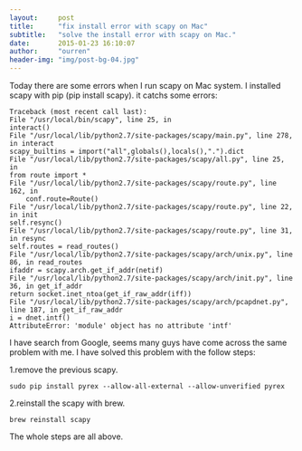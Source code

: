 ```yaml
---
layout:     post
title:      "fix install error with scapy on Mac"
subtitle:   "solve the install error with scapy on Mac."
date:       2015-01-23 16:10:07
author:     "ourren"
header-img: "img/post-bg-04.jpg"
---
```


Today there are some errors when I run scapy on Mac system. I installed scapy with pip (pip install scapy). it catchs some errors:
<!-- more -->	

	Traceback (most recent call last):
	File "/usr/local/bin/scapy", line 25, in 
	interact()
	File "/usr/local/lib/python2.7/site-packages/scapy/main.py", line 278, in interact
	scapy_builtins = import("all",globals(),locals(),".").dict
	File "/usr/local/lib/python2.7/site-packages/scapy/all.py", line 25, in 
	from route import *
	File "/usr/local/lib/python2.7/site-packages/scapy/route.py", line 162, in 
		conf.route=Route()
	File "/usr/local/lib/python2.7/site-packages/scapy/route.py", line 22, in init
	self.resync()
	File "/usr/local/lib/python2.7/site-packages/scapy/route.py", line 31, in resync
	self.routes = read_routes()
	File "/usr/local/lib/python2.7/site-packages/scapy/arch/unix.py", line 86, in read_routes
	ifaddr = scapy.arch.get_if_addr(netif)
	File "/usr/local/lib/python2.7/site-packages/scapy/arch/init.py", line 36, in get_if_addr
	return socket.inet_ntoa(get_if_raw_addr(iff))
	File "/usr/local/lib/python2.7/site-packages/scapy/arch/pcapdnet.py", line 187, in get_if_raw_addr
	i = dnet.intf()
	AttributeError: 'module' object has no attribute 'intf'
	
I have search from Google, seems many guys have come across the same problem with me. I have solved this problem with the follow steps:

1.remove the previous scapy.
	
	sudo pip install pyrex --allow-all-external --allow-unverified pyrex
	
2.reinstall the scapy with brew.
	
	brew reinstall scapy 
	
The whole steps are all above.